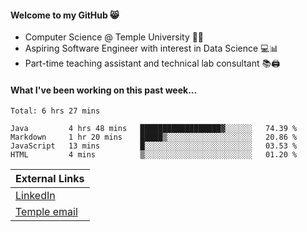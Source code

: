 #### Welcome to my GitHub 😸
  * Computer Science @ Temple University 🍒🦉
  * Aspiring Software Engineer with interest in Data Science 💻📊
  * Part-time teaching assistant and technical lab consultant 📚🖨️

#### What I've been working on this past week...
<!--START_SECTION:waka-->
```text
Total: 6 hrs 27 mins

Java         4 hrs 48 mins   ██████████████████▓░░░░░░   74.39 % 
Markdown     1 hr 20 mins    █████▒░░░░░░░░░░░░░░░░░░░   20.86 % 
JavaScript   13 mins         █░░░░░░░░░░░░░░░░░░░░░░░░   03.53 % 
HTML         4 mins          ▒░░░░░░░░░░░░░░░░░░░░░░░░   01.20 % 
```
<!--END_SECTION:waka-->

| External Links | 
| -------------- | 
| [LinkedIn](https://linkedin.com/in/shullender) |
| [Temple email](mailto:stephull@temple.edu) |
